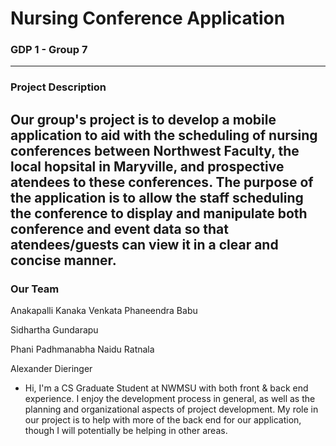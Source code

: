 # Nursing Conference Application
### GDP 1 - Group 7
---

### Project Description

Our group's project is to develop a mobile application to aid with the scheduling of nursing conferences between Northwest Faculty, the local hopsital in Maryville, and prospective atendees to these conferences.  The purpose of the application is to allow the staff scheduling the conference to display and manipulate both conference and event data so that atendees/guests can view it in a clear and concise manner.
---

### Our Team

Anakapalli Kanaka Venkata Phaneendra Babu

Sidhartha Gundarapu

Phani Padhmanabha Naidu Ratnala

Alexander Dieringer
 - Hi, I'm a CS Graduate Student at NWMSU with both front & back end experience.  I enjoy the development process in general, as well as the planning and organizational aspects of project development.  My role in our project is to help with more of the back end for our application, though I will potentially be helping in other areas.  